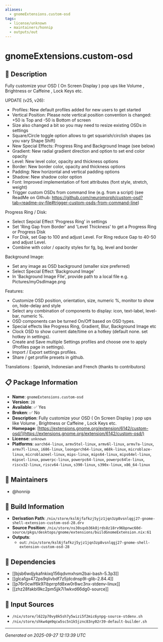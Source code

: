 ```yaml
---
aliases:
  - gnomeExtensions.custom-osd
tags:
  - license/unknown
  - maintainers/honnip
  - outputs/out
---
```


# gnomeExtensions.custom-osd

## 📝 Description

Fully customize your OSD ( On Screen Display ) pop ups like Volume , Brightness or Caffeine , Lock Keys etc. 

UPDATE (v25, v26):
- Profiles: New default profiles added for new users to get started
- Vertical Position: Please note vertical position convention is changed: +50 is Top and -50 is Bottom of screen
- Size also changed a bit so you may need to resize existing OSDs in settings
- Square/Circle toggle option allows to get squarish/circlish shapes (as you vary Shape Shift)
- New Special Effects: Progress Ring and Background Image (see below)
- Gradient: New radial gradient direction and option to set end color opacity
- Level: New level color, opacity and thickness options
- Border: New border color, opacity and thickness options
- Padding: New horizontal and vertical padding options
- Shadow: New shadow color option
- Font: Improved implementation of font attributes (font style, stretch, weight)
- Trigger custom OSDs from command line (e.g. from a script) (see ReadMe on Github: https://github.com/neuromorph/custom-osd?tab=readme-ov-file#trigger-custom-osds-from-command-line)

Progress Ring / Disk:
- Select Sepcial Effect 'Progress Ring' in settings
- Set 'Ring Gap from Border' and 'Level Thickness' to get a Progress Ring or Progress Disk
- For Disk, set Gap to 100 and adjust Level. For Ring reduce Gap to 40-50 and adjust Level.
- Combine with color / opacity styles for fg, bg, level and border

Background Image:
- Set any image as OSD background (smaller size preferred)
- Select Special Effect 'Background Image'
- In 'Background Image FIle', provide path to a local file e.g. Pictures/myOsdImage.png

Features:
- Customize OSD position, orientation, size, numeric %,  monitor to show on, hide-delay and style 
- Select any combination of components to display: icon, text-label, level-bar, numeric %.
- OSD components can be turned On/Off based on OSD types.
- Special effects like Progress Ring, Gradient, Blur, Background Image etc
- Clock OSD to show current date/time on a hotkey (default none. set hotkey in settings).
- Create and Save multiple Settings profiles and choose one to apply (Profiles page in settings).
- Import / Export settings profiles.
- Share / get profile presets in github.


Translations : Spanish, Indonesian and French (thanks to contributors)


## 📋 Package Information

- **Name**: `gnomeExtensions.custom-osd`
- **Version**: `28`
- **Available**: ✅ Yes
- **Broken**: ✅ No
- **Description**: Fully customize your OSD ( On Screen Display ) pop ups like Volume , Brightness or Caffeine , Lock Keys etc. 
- **Homepage**: [https://extensions.gnome.org/extension/6142/custom-osd/](https://extensions.gnome.org/extension/6142/custom-osd/)
- **License**: `unknown`
- **Platforms**: `aarch64-linux`, `armv5tel-linux`, `armv6l-linux`, `armv7a-linux`, `armv7l-linux`, `i686-linux`, `loongarch64-linux`, `m68k-linux`, `microblaze-linux`, `microblazeel-linux`, `mips-linux`, `mips64-linux`, `mips64el-linux`, `mipsel-linux`, `powerpc-linux`, `powerpc64-linux`, `powerpc64le-linux`, `riscv32-linux`, `riscv64-linux`, `s390-linux`, `s390x-linux`, `x86_64-linux`
## 👥 Maintainers

- @honnip


## 🔧 Build Information

- **Derivation Path**: `/nix/store/ksl6jfafkzj5yjz1jqn3zp8vsnlqgj27-gnome-shell-extension-custom-osd-28.drv`
- **Source Position**: `/nix/store/ns30sqxb36k8jrds8z18rv96bpnwc60d-source/pkgs/desktops/gnome/extensions/buildGnomeExtension.nix:61`
- **Outputs**:
  - `out`:  `/nix/store/ksl6jfafkzj5yjz1jqn3zp8vsnlqgj27-gnome-shell-extension-custom-osd-28`

## 🔗 Dependencies

- [[bjsb6wdjykafnkixq156qdvmxhsm2bai-bash-5.3p3]]
- [[glca1gx472ps9qlivbdf7z5jdcdnsp9l-glib-2.84.4]]
- [[p76r0cwlf6k97ibprrpfd8xw0r8wc3nx-stdenv-linux]]
- [[zhz28fakbl9kc2pm5jjk7i1wkvd66dg0-source]]

## 📁 Input Sources

- `/nix/store/l622p70vy8k5sh7y5wizi5f2mic6ynpg-source-stdenv.sh`
- `/nix/store/shkw4qm9qcw5sc5n1k5jznc83ny02r39-default-builder.sh`

---
*Generated on 2025-09-27 12:13:39 UTC*

